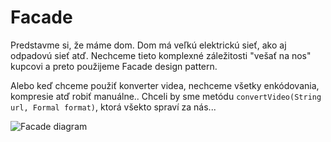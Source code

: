 # Facade
Predstavme si, že máme dom. Dom má veľkú elektrickú sieť, ako aj odpadovú sieť atď.
Nechceme tieto komplexné záležitosti "vešať na nos" kupcovi a preto použijeme
Facade design pattern.

Alebo keď chceme použiť konverter videa, nechceme všetky enkódovania, kompresie atď 
robiť manuálne.. Chceli by sme metódu `convertVideo(String url, Formal format)`, 
ktorá všekto spraví za nás...

![Facade diagram](https://refactoring.guru/images/patterns/diagrams/facade/example.png)